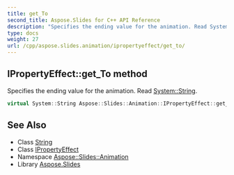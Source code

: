 ```yaml
---
title: get_To
second_title: Aspose.Slides for C++ API Reference
description: "Specifies the ending value for the animation. Read System::String."
type: docs
weight: 27
url: /cpp/aspose.slides.animation/ipropertyeffect/get_to/
---
```

## IPropertyEffect::get_To method


Specifies the ending value for the animation. Read [System::String](../../../system/string/).

```cpp
virtual System::String Aspose::Slides::Animation::IPropertyEffect::get_To()=0
```

## See Also

* Class [String](../../../system/string/)
* Class [IPropertyEffect](../)
* Namespace [Aspose::Slides::Animation](../../)
* Library [Aspose.Slides](../../../)
